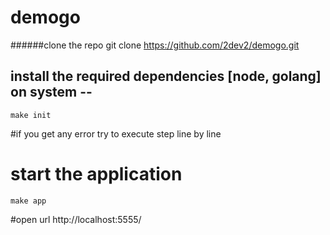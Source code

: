 # demogo


######clone the repo
    git clone https://github.com/2dev2/demogo.git 

## install the required dependencies  [node, golang] on system -- 
    make init

#if you get any error try to execute step line by line


# start the application
    make app

#open url
    http://localhost:5555/



